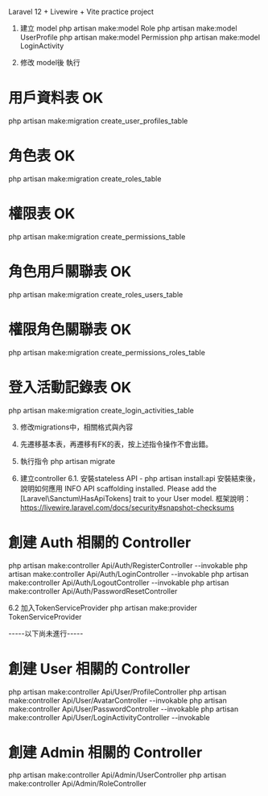 Laravel 12 + Livewire + Vite practice project

1. 建立 model
php artisan make:model Role
php artisan make:model UserProfile
php artisan make:model Permission
php artisan make:model LoginActivity

2. 修改 model後 執行
# 用戶資料表 OK
php artisan make:migration create_user_profiles_table

# 角色表 OK
php artisan make:migration create_roles_table

# 權限表 OK
php artisan make:migration create_permissions_table

# 角色用戶關聯表 OK
php artisan make:migration create_roles_users_table

# 權限角色關聯表 OK
php artisan make:migration create_permissions_roles_table

# 登入活動記錄表 OK
php artisan make:migration create_login_activities_table

3. 修改migrations中，相關格式與內容
4. 先遷移基本表，再遷移有FK的表，按上述指令操作不會出錯。
5. 執行指令 php artisan migrate

6. 建立controller
6.1. 安裝stateless API - php artisan install:api
安裝結束後，說明如何應用
 INFO  API scaffolding installed. Please add the [Laravel\Sanctum\HasApiTokens] trait to your User model.
框架說明： https://livewire.laravel.com/docs/security#snapshot-checksums

# 創建 Auth 相關的 Controller
php artisan make:controller Api/Auth/RegisterController --invokable
php artisan make:controller Api/Auth/LoginController --invokable
php artisan make:controller Api/Auth/LogoutController --invokable
php artisan make:controller Api/Auth/PasswordResetController

6.2 加入TokenServiceProvider
php artisan make:provider TokenServiceProvider

-----以下尚未進行-----
# 創建 User 相關的 Controller
php artisan make:controller Api/User/ProfileController
php artisan make:controller Api/User/AvatarController --invokable
php artisan make:controller Api/User/PasswordController --invokable
php artisan make:controller Api/User/LoginActivityController --invokable

# 創建 Admin 相關的 Controller
php artisan make:controller Api/Admin/UserController
php artisan make:controller Api/Admin/RoleController
